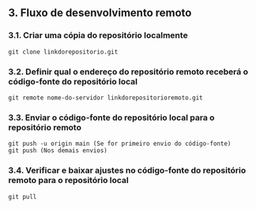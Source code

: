 ## 3. Fluxo de desenvolvimento remoto

### 3.1. Criar uma cópia do repositório localmente

```
git clone linkdorepositorio.git
```

### 3.2. Definir qual o endereço do repositório remoto receberá o código-fonte do repositório local

```
git remote nome-do-servidor linkdorepositorioremoto.git

```

### 3.3. Enviar o código-fonte do repositório local para o repositório remoto

```
git push -u origin main (Se for primeiro envio do código-fonte)
git push (Nos demais envios)
```

### 3.4. Verificar e baixar ajustes no código-fonte do repositório remoto para o repositório local

```
git pull
```
